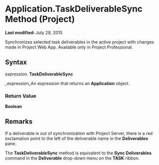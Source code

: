 
# Application.TaskDeliverableSync Method (Project)

 **Last modified:** July 28, 2015

Synchronizes selected task deliverables in the active project with changes made in Project Web App. Available only in Project Professional.

## Syntax

 _expression_. **TaskDeliverableSync**

 _expression_An expression that returns an  **Application** object.


### Return Value

 **Boolean**


## Remarks

If a deliverable is out of synchronization with Project Server, there is a red exclamation point to the left of the deliverable name in the  **Deliverables** pane.

The  **TaskDeliverableSync** method is equivalent to the **Sync Deliverables** command in the **Deliverable** drop-down menu on the **TASK** ribbon.

